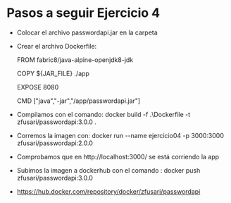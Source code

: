# Pasos a seguir Ejercicio 4

- Colocar el archivo passwordapi.jar en la carpeta

- Crear el archivo Dockerfile: 

    FROM fabric8/java-alpine-openjdk8-jdk

    COPY ${JAR_FILE} ./app

    EXPOSE 8080

    CMD ["java","-jar","/app/passwordapi.jar"]

- Compilamos con el comando: docker build -f .\Dockerfile  -t zfusari/passwordapi:3.0.0 .

- Corremos la imagen con: docker run --name ejercicio04 -p 3000:3000 zfusari/passwordapi:2.0.0 

- Comprobamos que en http://localhost:3000/ se está corriendo la app

- Subimos la imagen a dockerhub con el comando :  docker push zfusari/passwordapi:3.0.0

- https://hub.docker.com/repository/docker/zfusari/passwordapi
